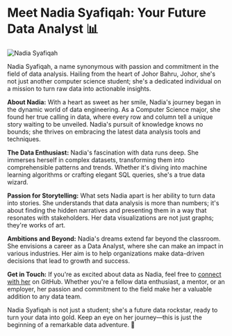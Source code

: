# Meet Nadia Syafiqah: Your Future Data Analyst 📊

![Nadia Syafiqah](https://yourimageurl.com)

Nadia Syafiqah, a name synonymous with passion and commitment in the field of data analysis. Hailing from the heart of Johor Bahru, Johor, she's not just another computer science student; she's a dedicated individual on a mission to turn raw data into actionable insights.

**About Nadia:**
With a heart as sweet as her smile, Nadia's journey began in the dynamic world of data engineering. As a Computer Science major, she found her true calling in data, where every row and column tell a unique story waiting to be unveiled. Nadia's pursuit of knowledge knows no bounds; she thrives on embracing the latest data analysis tools and techniques. 

**The Data Enthusiast:**
Nadia's fascination with data runs deep. She immerses herself in complex datasets, transforming them into comprehensible patterns and trends. Whether it's diving into machine learning algorithms or crafting elegant SQL queries, she's a true data wizard.

**Passion for Storytelling:**
What sets Nadia apart is her ability to turn data into stories. She understands that data analysis is more than numbers; it's about finding the hidden narratives and presenting them in a way that resonates with stakeholders. Her data visualizations are not just graphs; they're works of art.

**Ambitions and Beyond:**
Nadia's dreams extend far beyond the classroom. She envisions a career as a Data Analyst, where she can make an impact in various industries. Her aim is to help organizations make data-driven decisions that lead to growth and success. 

**Get in Touch:**
If you're as excited about data as Nadia, feel free to [connect with her](https://github.com/nadia-syafiqah) on GitHub. Whether you're a fellow data enthusiast, a mentor, or an employer, her passion and commitment to the field make her a valuable addition to any data team.

Nadia Syafiqah is not just a student; she's a future data rockstar, ready to turn your data into gold. Keep an eye on her journey—this is just the beginning of a remarkable data adventure. 🌟
 
